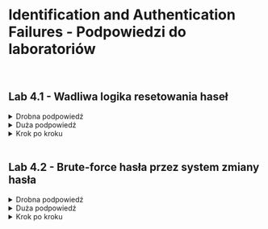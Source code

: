 # Identification and Authentication Failures - Podpowiedzi do laboratoriów

<br/>

## Lab 4.1 - Wadliwa logika resetowania haseł
<details>
  <summary>Drobna podpowiedź</summary>
  <ol>
    <li>
      Nie wszystkie parametry zapytań są konieczne. Niektóre nie są weryfikowane.
    </li>
    <li>
      Burp Repeater powinien być najbardziej przydatnym narzędziem w tym laboratorium.
    </li>
  </ol>
</details>

<details>
  <summary>Duża podpowiedź</summary>
  <ol>
    <li>
      Niektóre pola są ukryte w formularzu. Warto przyjrzeć się samym zapytaniom przy użyciu Burpa.
    </li>
    <li>
      Token resetu hasła nie jest sprawdzany. Można go usunąć zarówno z URL jak i z zawartości zapytania.
    </li>
  </ol>
</details>

<details>
  <summary>Krok po kroku</summary>
  <ol>
    <li>
      Z włączonym w tle Burpem, kliknij odnośnik "Forgot your password?" i wpisz swoją nazwę użytkownika.
    </li>
    <li>
      Naciśnij przycisk "Email client", żeby zobaczyć, że został przysłany link zmiany hasła.
      Kliknij w link i zmień swoje hasło na dowolne.
    </li>
    <li>
      W Burpie, wejdź w "Proxy" > "HTTP history" i przestudiować zapytania i odpowiedzi w poszukiwaniu resetu hasła.
      Zaobserwuj, że token resetowania jest podawany jako parametr URL.
    </li>
    <li>
      Z włączonym w tle Burpem, kliknij odnośnik "Forgot your password?" i wpisz swoją nazwę użytkownika.
    </li>
    <li>
      Z włączonym w tle Burpem, kliknij odnośnik "Forgot your password?" i wpisz swoją nazwę użytkownika.
    </li>
    <li>
      Z włączonym w tle Burpem, kliknij odnośnik "Forgot your password?" i wpisz swoją nazwę użytkownika.
    </li>
    <li>
      Z włączonym w tle Burpem, kliknij odnośnik "Forgot your password?" i wpisz swoją nazwę użytkownika.
    </li>
  </ol>
</details>

<br/>

## Lab 4.2 - Brute-force hasła przez system zmiany hasła
<details>
  <summary>Drobna podpowiedź</summary>
  <ol>
    <li>
      Link do formularza zmiany hasła dostępny jest dopiero dla zalogowanych. 
    </li>
    <li>
      Strona dzieli się zbyt dużą ilością informacji. 
    </li>
  </ol>
</details>

<details>
  <summary>Duża podpowiedź</summary>
  <ol>
    <li>
      Ponownie poszukaj ukrytych pól formularza.
    </li>
    <li>
      Witryna najpierw sprawdza poprawność akutualnego hasła, a dopiero potem czy podane nowe hasła się zgadzają.
    </li>
  </ol>
</details>

<details>
  <summary>Krok po kroku</summary>
  <ol>
    <li>
      PLACEHOLDER
    </li>
  </ol>
</details>
